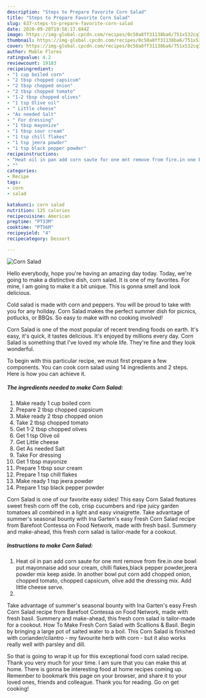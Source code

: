 ```yaml
---
description: "Steps to Prepare Favorite Corn Salad"
title: "Steps to Prepare Favorite Corn Salad"
slug: 637-steps-to-prepare-favorite-corn-salad
date: 2020-09-28T19:58:17.844Z
image: https://img-global.cpcdn.com/recipes/0c50a8ff31138ba6/751x532cq70/corn-salad-recipe-main-photo.jpg
thumbnail: https://img-global.cpcdn.com/recipes/0c50a8ff31138ba6/751x532cq70/corn-salad-recipe-main-photo.jpg
cover: https://img-global.cpcdn.com/recipes/0c50a8ff31138ba6/751x532cq70/corn-salad-recipe-main-photo.jpg
author: Mable Flores
ratingvalue: 4.2
reviewcount: 19183
recipeingredient:
- "1 cup boiled corn"
- "2 tbsp chopped capsicum"
- "2 tbsp chopped onion"
- "2 tbsp chopped tomato"
- "1-2 tbsp chopped olives"
- "1 tsp Olive oil"
- " Little cheese"
- "As needed Salt"
- " For dressing"
- "1 tbsp mayonize"
- "1 tbsp sour cream"
- "1 tsp chill flakes"
- "1 tsp jeera powder"
- "1 tsp black pepper powder"
recipeinstructions:
- "Heat oil in pan add corn saute for one mnt remove from fire.in one bowl put mayonnaise add sour cream, chilli flakes,black pepper powder,jeera powder mix keep aside. In another bowl put corn add chopped onion, chopped tomato, chopped capsicum, olive add the dressing mix. Add little cheese serve."
- ""
categories:
- Recipe
tags:
- corn
- salad

katakunci: corn salad 
nutrition: 125 calories
recipecuisine: American
preptime: "PT33M"
cooktime: "PT56M"
recipeyield: "4"
recipecategory: Dessert

---
```



![Corn Salad](https://img-global.cpcdn.com/recipes/0c50a8ff31138ba6/751x532cq70/corn-salad-recipe-main-photo.jpg)

Hello everybody, hope you're having an amazing day today. Today, we're going to make a distinctive dish, corn salad. It is one of my favorites. For mine, I am going to make it a bit unique. This is gonna smell and look delicious.

Cold salad is made with corn and peppers. You will be proud to take with you for any holiday. Corn Salad makes the perfect summer dish for picnics, potlucks, or BBQs. So easy to make with no cooking involved!

Corn Salad is one of the most popular of recent trending foods on earth. It's easy, it's quick, it tastes delicious. It's enjoyed by millions every day. Corn Salad is something that I've loved my whole life. They're fine and they look wonderful.


To begin with this particular recipe, we must first prepare a few components. You can cook corn salad using 14 ingredients and 2 steps. Here is how you can achieve it.

<!--inarticleads1-->

##### The ingredients needed to make Corn Salad:

1. Make ready 1 cup boiled corn
1. Prepare 2 tbsp chopped capsicum
1. Make ready 2 tbsp chopped onion
1. Take 2 tbsp chopped tomato
1. Get 1-2 tbsp chopped olives
1. Get 1 tsp Olive oil
1. Get  Little cheese
1. Get As needed Salt
1. Take  For dressing
1. Get 1 tbsp mayonize
1. Prepare 1 tbsp sour cream
1. Prepare 1 tsp chill flakes
1. Make ready 1 tsp jeera powder
1. Prepare 1 tsp black pepper powder


Corn Salad is one of our favorite easy sides! This easy Corn Salad features sweet fresh corn off the cob, crisp cucumbers and ripe juicy garden tomatoes all combined in a light and easy vinaigrette. Take advantage of summer&#39;s seasonal bounty with Ina Garten&#39;s easy Fresh Corn Salad recipe from Barefoot Contessa on Food Network, made with fresh basil. Summery and make-ahead, this fresh corn salad is tailor-made for a cookout. 

<!--inarticleads2-->

##### Instructions to make Corn Salad:

1. Heat oil in pan add corn saute for one mnt remove from fire.in one bowl put mayonnaise add sour cream, chilli flakes,black pepper powder,jeera powder mix keep aside. In another bowl put corn add chopped onion, chopped tomato, chopped capsicum, olive add the dressing mix. Add little cheese serve.
1. 


Take advantage of summer&#39;s seasonal bounty with Ina Garten&#39;s easy Fresh Corn Salad recipe from Barefoot Contessa on Food Network, made with fresh basil. Summery and make-ahead, this fresh corn salad is tailor-made for a cookout. How To Make Fresh Corn Salad with Scallions &amp; Basil. Begin by bringing a large pot of salted water to a boil. This Corn Salad is finished with coriander/cilantro - my favourite herb with corn - but it also works really well with parsley and dill. 

So that is going to wrap it up for this exceptional food corn salad recipe. Thank you very much for your time. I am sure that you can make this at home. There is gonna be interesting food at home recipes coming up. Remember to bookmark this page on your browser, and share it to your loved ones, friends and colleague. Thank you for reading. Go on get cooking!
